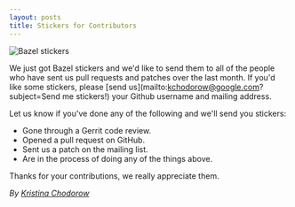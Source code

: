 ```yaml
---
layout: posts
title: Stickers for Contributors
---
```


<img src="/assets/bazel-stickers.jpg" alt="Bazel stickers" class="img-responsive">

We just got Bazel stickers and we'd like to send them to all of the people who
have sent us pull requests and patches over the last month. If you'd like
some stickers, please [send us](mailto:kchodorow@google.com?subject=Send me stickers!)
your Github username and mailing address.

Let us know if you've done any of the following and we'll send you stickers:

* Gone through a Gerrit code review.
* Opened a pull request on GitHub.
* Sent us a patch on the mailing list.
* Are in the process of doing any of the things above.

Thanks for your contributions, we really appreciate them.

*By [Kristina Chodorow](https://www.kchodorow.com)*
